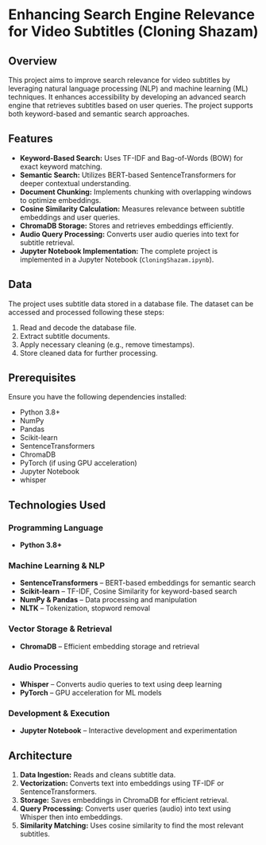# Enhancing Search Engine Relevance for Video Subtitles (Cloning Shazam)

## Overview
This project aims to improve search relevance for video subtitles by leveraging natural language processing (NLP) and machine learning (ML) techniques. It enhances accessibility by developing an advanced search engine that retrieves subtitles based on user queries. The project supports both keyword-based and semantic search approaches.

## Features
- **Keyword-Based Search:** Uses TF-IDF and Bag-of-Words (BOW) for exact keyword matching.
- **Semantic Search:** Utilizes BERT-based SentenceTransformers for deeper contextual understanding.
- **Document Chunking:** Implements chunking with overlapping windows to optimize embeddings.
- **Cosine Similarity Calculation:** Measures relevance between subtitle embeddings and user queries.
- **ChromaDB Storage:** Stores and retrieves embeddings efficiently.
- **Audio Query Processing:** Converts user audio queries into text for subtitle retrieval.
- **Jupyter Notebook Implementation:** The complete project is implemented in a Jupyter Notebook (`CloningShazam.ipynb`).

## Data
The project uses subtitle data stored in a database file. The dataset can be accessed and processed following these steps:
1. Read and decode the database file.
2. Extract subtitle documents.
3. Apply necessary cleaning (e.g., remove timestamps).
4. Store cleaned data for further processing.

## Prerequisites
Ensure you have the following dependencies installed:
- Python 3.8+
- NumPy
- Pandas
- Scikit-learn
- SentenceTransformers
- ChromaDB
- PyTorch (if using GPU acceleration)
- Jupyter Notebook
- whisper

## Technologies Used

### Programming Language
- **Python 3.8+**

### Machine Learning & NLP
- **SentenceTransformers** – BERT-based embeddings for semantic search
- **Scikit-learn** – TF-IDF, Cosine Similarity for keyword-based search
- **NumPy & Pandas** – Data processing and manipulation
- **NLTK** – Tokenization, stopword removal

### Vector Storage & Retrieval
- **ChromaDB** – Efficient embedding storage and retrieval

### Audio Processing
- **Whisper** – Converts audio queries to text using deep learning
- **PyTorch** – GPU acceleration for ML models

### Development & Execution
- **Jupyter Notebook** – Interactive development and experimentation

## Architecture
1. **Data Ingestion:** Reads and cleans subtitle data.
2. **Vectorization:** Converts text into embeddings using TF-IDF or SentenceTransformers.
3. **Storage:** Saves embeddings in ChromaDB for efficient retrieval.
4. **Query Processing:** Converts user queries (audio) into text using Whisper then into embeddings.
5. **Similarity Matching:** Uses cosine similarity to find the most relevant subtitles.

